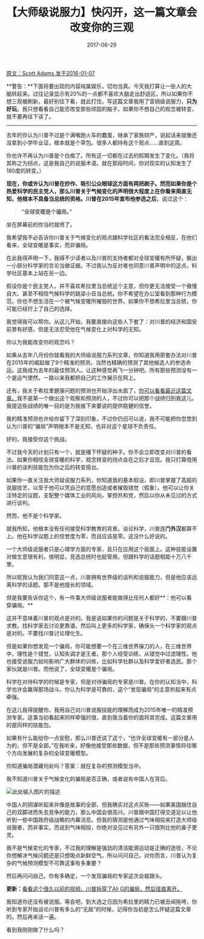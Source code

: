 ﻿---
layout: post
title: 【大师级说服力】快闪开，这一篇文章会改变你的三观
date: 2017-06-29
---

 [原文：Scott Adams  发于2016-01-07][1]

**警告：**下面将要出现的内容纯属娱乐，切勿当真。今天我打算让一些人的大脑转起来。过往记录显示有20%的一点都不喜欢大脑走出舒适区。所以如果你不想三观被刷新，最好别往下看，就此打住。写这篇文章我用了营销级说服力，**只为好玩**，我只想看看自己能否改变那些顽固的脑子。如果你不想自己的观念被转变，就不要再往下读了。


---
去年的你认为川普不过是个满嘴跑火车的蠢蛋，继承了家族财产，说起话来就像还没拿到小学毕业证，根本就是个草包。很多人都持有这个观点……直到这周。

你也许不再认为川普是个白痴了。所有这一切都在过去的假期发生了变化。（我将其称之为拐点，这是我自己的说服术语。就在那段时间，你对现实的认知发生了180度的转变。）

**现在，你或许认为川普在炒作、吸引公众眼球这方面有两把刷子。**然而如果你是个热爱科学的民主党人，那么川普关于气候变化的声明很大程度上在你看来简直无知，他根本不具备当总统的资格。川普在2015年宣布他参选**之后**，说过这个：

> **“全球变暖是个骗局。”**

坐在屏幕前的你当时就喷了。

我希望我不必告诉你川普关于气候变化的观点跟科学社区的看法完全相反，在他们看来，全球变暖是事实，而非骗局。

在此我得声明一下，我得不少读者以及川普的支持者都对全球变暖有所怀疑，搬出一小部分科学家的言论当做证据。不过我认为反对者也同意川普声明中的这点，科学社区基本上站在另一边。

假设你是个民主党人，并不喜欢希拉里当总统这个主意，但你更无法接受一个傲慢自大、甚至不相信气候科学的跳梁小丑当总统。你不希望在办公室看到那种行为模范，你也不想生活在一个被气候变暖所摧毁的世界。如果你不想希拉里当总统，你可能已经拧上了自己的选择。

我觉得我可以帮你。从这儿开始，我要直接向这些人下套了：对川普的经济和国安前景有好感，但是无法忍受他在气候变化上对科学的无知。

你认为我能改变你的观念吗？

如果从去年八月份你就看我的大师级说服力系列文章，你知道我用那套办法对川普在2015年的崛起做了9个精准的预测，当然也精确的预测了其他候选人的参选命运。这我成为去年的最佳预测人。让这种感觉再飞一分钟吧。所有那些预测没有一个是运气使然。一路以来我都把自己的工作展示在网上。

还有，我关于希拉里健康问题的预测也开始浮出水面了，[你可以看看最近这篇文章。][2]我不是第一个做出这个观察和预测的人，不过你可以把那个战绩归到我这儿。我提这些战绩的唯一目的是为我接下来要说的提供稳健的信誉。

我的精准预测也许给你留下了深刻印象，不过你仍旧可以说，我不可能把你忽悠到认为川普的“骗局”声明根本不是无知，也非对这个星球不负责任。

好的，我接受你这个挑战。

不过我今天的计划只有一个，就是播下怀疑的种子。你不会立即改变对川普的看法。如果你相信全球变暖的科学，观念转变的拐点会在之后才显现。我只打算借用川普的谈判技能包为你之后的转变搭台。

如果你一直关注我大师级说服力系列，你知道我的基本假设，即川普掌握了高超的说服技艺，以至于他可以凭自己的意愿创造或者摧毁错觉（假象）。他可以让你关注特定的议题，支配整个媒体工业的风向，掌控共和党，然后以你从未见过的方式进行谈判。

然而，他不是个科学家。

就我所知，他根本没有任何接受科学教育的背景。谈论科学，川普连**门外汉**都算不上。他在科学议题上的信誉度为零，而且应该是零。这没什么好说的。

一个大师级说服者只是心理学方面的专家，且只在应用这个层面上。这种技能设置对做生意很有利，很明显，竞选总统时也挺管用。但跟科学的话题相距十万八千里。

所以呢我认为我们同意这一点，川普拥有世界级的谈判和说服能力，但是他应该远离科学的话题。那不是他擅长的领域。

但是我要告诉你这个，有一件事大师级说服者能做得比任何人都好**：他可以看穿骗局。**

这并不意味着川普的观点是对的。我是说如果你的问题是关于科学的，不要跟川普求教。找科学家去讨论更靠谱。然后叫上更多的科学家，确保头一个科学家的观点是对的。不要找川普讨论理化生。

但是如果你想发现一个骗局，你可能想要一个在三维世界操刀的人，在三维世界中，理性是个错觉，认知失调才是王者。那个人经受训练，从错觉中过滤理性。他也接受说服力如何影响广大群体的训练，比如科学社群以及科学爱好者选民。那个家伙就是川普。而他说了，全球变暖是个骗局。

科学在对待科学的时候是专家，但是对待骗局的专家是川普。在你的认知当中，科学也许会赢得那场战斗。你认为科学是可靠的，这个“发现骗局”的主意听起来有点牵强。

在这儿我得提醒你，我用自己对川普说服技能的理解而成为2015年唯一的精准预测专家。这事当初看起来同样牵强的很，直到我当着你的面将其完成。这篇文章用的是同样的技能包。

如果有什么能给你一点安慰，那么川普还说了这个，“也许全球变暖有一部分是人为的，但不是全部。”在我听来，好像他接受那些数据，但不是那些预测事情将往哪个方向发展的复杂的全球变暖模型。

你知道骗局潜藏何处吗？答案：就在复杂的预测模型当中。

我不知道川普关于气候变化的骗局是否正确，或者说有中国人在背后。

![此处输入图片的描述][3]

中国人的阴谋听起来并像是故事的全部，但我确实对这点买账——如果美国捆住自己的双脚进而失去竞争的能力，那么中国会很高兴。川普跟中国打得交道足以让他听到一些中国政府级战略的内幕消息。但我的猜测是他通过气味相投来打造大师级说服者，而非事实。而说到气味相投，你绝对没见过有另外一只猎狗比他的鼻子更灵。

我不是气候变化的专家，不过我的理解是强劲的清洁能源运动是正确的途径，不论你想解决气候问题还是只想吸点新鲜空气。所以问问自己，对你而言，川普认为复杂的气候预测模型不可靠这事有多重要？

然后再问问自己，你有多确定，一个发现骗局的专家这次会栽跟头。

**更新：**[看看这个很久以前的视频，川普拆穿了Ali G的骗局，然后径直离开。][4]

我知道你还没有被说服。等会吧，到大选之日因为希拉里的精力已被丑闻拖垮，你听到专家开始谈论川普有多么的“无敌”的时候，记得你当初是怎么怀疑这篇文章的。然后再来读一遍。

看到我刚刚做了什么吗？


  [1]: http://blog.dilbert.com/post/136818042136/trump-and-climate-science-master-persuader
  [2]: http://www.breitbart.com/big-government/2016/01/06/law-enforcement-officials-medical-professionals-theres-something-seriously-wrong-hillary-clintons-health/
  [3]: http://68.media.tumblr.com/553e24bd135521f381056c9bf56153f6/tumblr_inline_o0l9v1mO6G1t63ajm_500.png
  [4]: https://www.youtube.com/watch?v=8SaHW6Y7_Yg&feature=youtu.be